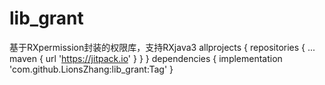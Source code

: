 # lib_grant
基于RXpermission封装的权限库，支持RXjava3
	allprojects {
		repositories {
			...
			maven { url 'https://jitpack.io' }
		}
	}
  	dependencies {
	        implementation 'com.github.LionsZhang:lib_grant:Tag'
	}
